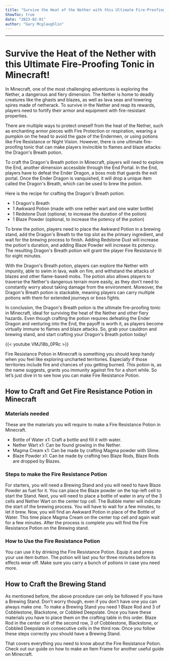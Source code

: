 ```yaml
---
title: "Survive the Heat of the Nether with this Ultimate Fire-Proofing Tonic in Minecraft!"
ShowToc: true 
date: "2023-02-01"
author: "Gary Mcglaughlin"
---
```

*****
# Survive the Heat of the Nether with this Ultimate Fire-Proofing Tonic in Minecraft!

In Minecraft, one of the most challenging adventures is exploring the Nether, a dangerous and fiery dimension. The Nether is home to deadly creatures like the ghasts and blazes, as well as lava seas and towering spires made of netherack. To survive in the Nether and reap its rewards, players need to fortify their armor and equipment with fire-resistant properties.

There are multiple ways to protect oneself from the heat of the Nether, such as enchanting armor pieces with Fire Protection or respiration, wearing a pumpkin on the head to avoid the gaze of the Endermen, or using potions like Fire Resistance or Night Vision. However, there is one ultimate fire-proofing tonic that can make players invincible to flames and blaze attacks: the Dragon's Breath potion.

To craft the Dragon's Breath potion in Minecraft, players will need to explore the End, another dimension accessible through the End Portal. In the End, players have to defeat the Ender Dragon, a boss mob that guards the exit portal. Once the Ender Dragon is vanquished, it will drop a unique item called the Dragon's Breath, which can be used to brew the potion.

Here is the recipe for crafting the Dragon's Breath potion:

- 1 Dragon's Breath
- 1 Awkward Potion (made with one nether wart and one water bottle)
- 1 Redstone Dust (optional, to increase the duration of the potion)
- 1 Blaze Powder (optional, to increase the potency of the potion)

To brew the potion, players need to place the Awkward Potion in a brewing stand, add the Dragon's Breath to the top slot as the primary ingredient, and wait for the brewing process to finish. Adding Redstone Dust will increase the potion's duration, and adding Blaze Powder will increase its potency. The resulting Dragon's Breath potion will grant the player Fire Resistance III for eight minutes.

With the Dragon's Breath potion, players can explore the Nether with impunity, able to swim in lava, walk on fire, and withstand the attacks of blazes and other flame-based mobs. The potion also allows players to traverse the Nether's dangerous terrain more easily, as they don't need to constantly worry about taking damage from the environment. Moreover, the Dragon's Breath potion is stackable, meaning players can carry multiple potions with them for extended journeys or boss fights.

In conclusion, the Dragon's Breath potion is the ultimate fire-proofing tonic in Minecraft, ideal for surviving the heat of the Nether and other fiery hazards. Even though crafting the potion requires defeating the Ender Dragon and venturing into the End, the payoff is worth it, as players become virtually immune to flames and blaze attacks. So, grab your cauldron and brewing stand, and start crafting your Dragon's Breath potion today!

{{< youtube VMJ18b_0PRc >}} 



Fire Resistance Potion in Minecraft is something you should keep handy when you feel like exploring uncharted territories. Especially if those territories include fire and chances of you getting burned. This potion is, as the name suggests, grants you immunity against fire for a short while. So let’s just dive in to see how you can make Fire Resistance Potion.
 
## How to Craft and Get Fire Resistance Potion in Minecraft
 

 
### Materials needed
 
These are the materials you will require to make a Fire Resistance Potion in Minecraft.
 
- Bottle of Water x1: Craft a bottle and fill it with water.
 - Nether Wart x1: Can be found growing in the Nether.
 - Magma Cream x1: Can be made by crafting Magma powder with Slime.
 - Blaze Powder x1: Can be made by crafting two Blaze Rods, Blaze Rods are dropped by Blazes.

 
### Steps to make the Fire Resistance Potion
 
For starters, you will need a Brewing Stand and you will need to have Blaze Powder as fuel for it. You can place the Blaze powder on the top-left cell to start the Stand. Next, you will need to place a bottle of water in any of the 3 cells and Nether Wart on the center top cell. The Bubble meter will indicate the start of the brewing process. You will have to wait for a few minutes, to let it brew. Now, you will find an Awkward Potion in place of the Bottle of Water. This time place Magma Cream on the center top cell and again wait for a few minutes. After the process is complete you will find the Fire Resistance Potion on the Brewing stand.
 
### How to Use the Fire Resistance Potion
 
You can use it by drinking the Fire Resistance Potion. Equip it and press your use item button. The potion will last you for three minutes before its effects wear off. Make sure you carry a bunch of potions in case you need more.
 
## How to Craft the Brewing Stand
 
As mentioned before, the above procedure can only be followed if you have a Brewing Stand. Don’t worry though, even if you don’t have one you can always make one. To make a Brewing Stand you need 1 Blaze Rod and 3 of Cobblestone, Blackstone, or Cobbled Deepslate. Once you have these materials you have to place them on the crafting table in this order. Blaze Rod in the center cell of the second row, 3 of Cobblestone, Blackstone, or Cobbled Deepslate in consecutive cells in the third row. Once you follow these steps correctly you should have a Brewing Stand.
 
That covers everything you need to know about the Fire Resistance Potion. Check out our guide on how to make an Item Frame for another useful guide on Minecraft.




